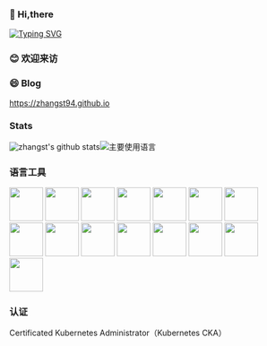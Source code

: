 ### 🫰 Hi,there

[![Typing SVG](https://readme-typing-svg.herokuapp.com?font=Fira+Code&pause=1000&color=000000&width=435&lines=%E9%81%93%E9%98%BB%E4%B8%94%E9%95%BF%EF%BC%8C%E8%A1%8C%E5%88%99%E5%B0%86%E8%87%B3%E3%80%82)](https://git.io/typing-svg)     

### 😊 欢迎来访



### 😄 Blog

https://zhangst94.github.io
 
### Stats

![zhangst's github stats](https://github-readme-stats.vercel.app/api?username=zhangst94&hide_title=false&hide_border=true&show_icons=true&include_all_commits=true&line_height=20&bg_color=0,EC6C6C,FFD479,FFFC79,73FA79&theme=graywhite&locale=cn)![主要使用语言](https://github-readme-stats.vercel.app/api/top-langs/?username=zhangst94&hide_title=false&hide_border=true&layout=compact&bg_color=0,73FA79,73FDFF,D783FF&theme=graywhite&locale=cn)

### 语言工具

<img src="https://cdn.jsdelivr.net/gh/devicons/devicon/icons/github/github-original-wordmark.svg" width="60" height="60"/>     <img src="https://cdn.jsdelivr.net/gh/devicons/devicon/icons/linux/linux-original.svg" width="60" height="60"/>     <img src="https://cdn.jsdelivr.net/gh/devicons/devicon/icons/centos/centos-original.svg" width="60" height="60"/>     <img src="https://cdn.jsdelivr.net/gh/devicons/devicon/icons/vim/vim-original.svg" width="60" height="60"/>     <img src="https://cdn.jsdelivr.net/gh/devicons/devicon/icons/docker/docker-plain-wordmark.svg" width="60" height="60"/>     <img src="https://cdn.jsdelivr.net/gh/devicons/devicon/icons/kubernetes/kubernetes-plain-wordmark.svg" width="60" height="60"/>     <img src="https://cdn.jsdelivr.net/gh/devicons/devicon/icons/jenkins/jenkins-original.svg" width="60" height="60"/>     <img src="https://cdn.jsdelivr.net/gh/devicons/devicon/icons/grafana/grafana-original-wordmark.svg" width="60" height="60"/>     <img src="https://cdn.jsdelivr.net/gh/devicons/devicon/icons/prometheus/prometheus-original-wordmark.svg" width="60" height="60"/>     <img src="https://cdn.jsdelivr.net/gh/devicons/devicon/icons/markdown/markdown-original.svg" width="60" height="60"/>     <img src="https://cdn.jsdelivr.net/gh/devicons/devicon/icons/nginx/nginx-original.svg" width="60" height="60"/>     <img src="https://cdn.jsdelivr.net/gh/devicons/devicon/icons/apache/apache-original-wordmark.svg" width="60" height="60"/>     <img src="https://cdn.jsdelivr.net/gh/devicons/devicon/icons/chrome/chrome-original.svg" width="60" height="60"/>     <img src="https://cdn.jsdelivr.net/gh/devicons/devicon/icons/mysql/mysql-original-wordmark.svg" width="60" height="60"/>     <img src="https://cdn.jsdelivr.net/gh/devicons/devicon/icons/html5/html5-original-wordmark.svg" width="60" height="60"/>

### 认证

Certificated Kubernetes Administrator（Kubernetes CKA）








<!--
**zhangst94/zhangst94** is a ✨ _special_ ✨ repository because its `README.md` (this file) appears on your GitHub profile.

Here are some ideas to get you started:

- 🔭 I’m currently working on ...
- 🌱 I’m currently learning ...
- 👯 I’m looking to collaborate on ...
- 🤔 I’m looking for help with ...
- 💬 Ask me about ...
- 📫 How to reach me: ...
- 😄 Pronouns: ...
- ⚡ Fun fact: ...
-->
